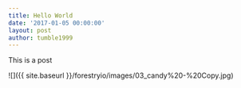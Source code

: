 ```yaml
---
title: Hello World
date: '2017-01-05 00:00:00'
layout: post
author: tumble1999
---
```

This is a post

![]({{ site.baseurl }}/forestryio/images/03_candy%20-%20Copy.jpg)
